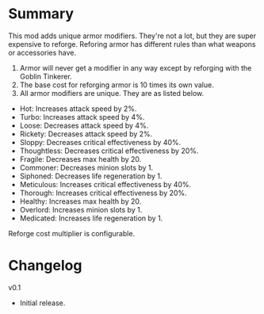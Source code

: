 ﻿# Summary

This mod adds unique armor modifiers. They're not a lot, but they are super expensive to reforge. Reforing armor has different rules than what weapons or accessories have.

1. Armor will never get a modifier in any way except by reforging with the Goblin Tinkerer.
2. The base cost for reforging armor is 10 times its own value.
3. All armor modifiers are unique. They are as listed below.

- Hot: Increases attack speed by 2%.
- Turbo: Increases attack speed by 4%.
- Loose: Decreases attack speed by 4%.
- Rickety: Decreases attack speed by 2%.
- Sloppy: Decreases critical effectiveness by 40%.
- Thoughtless: Decreases critical effectiveness by 20%.
- Fragile: Decreases max health by 20.
- Commoner: Decreases minion slots by 1.
- Siphoned: Decreases life regeneration by 1.
- Meticulous: Increases critical effectiveness by 40%.
- Thorough: Increases critical effectiveness by 20%.
- Healthy: Increases max health by 20.
- Overlord: Increases minion slots by 1.
- Medicated: Increases life regeneration by 1.

Reforge cost multiplier is configurable.

# Changelog

v0.1
- Initial release.